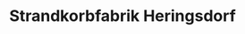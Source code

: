 ---
title: "Strandkorbfabrik Heringsdorf"
url: /heringsdorf/strandkorbfabrik-heringsdorf/
shop: Textil
---